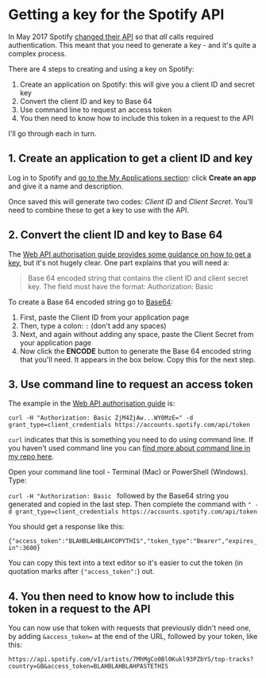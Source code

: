 # Getting a key for the Spotify API

In May 2017 Spotify [changed their API](https://developer.spotify.com/migration-guide-for-unauthenticated-web-api-calls/) so that *all* calls required authentication. This meant that you need to generate a key - and it's quite a complex process.

There are 4 steps to creating and using a key on Spotify:

1. Create an application on Spotify: this will give you a client ID and secret key
2. Convert the client ID and key to Base 64
3. Use command line to request an access token
4. You then need to know how to include this token in a request to the API

I'll go through each in turn.

## 1. Create an application to get a client ID and key

Log in to Spotify and [go to the My Applications section](https://developer.spotify.com/my-applications/): click **Create an app** and give it a name and description.

Once saved this will generate two codes: *Client ID* and *Client Secret*. You'll need to combine these to get a key to use with the API.

## 2. Convert the client ID and key to Base 64

The [Web API authorisation guide provides some guidance on how to get a key](https://developer.spotify.com/web-api/authorization-guide/#client-credentials-flow), but it's not hugely clear. One part explains that you will need a:

> Base 64 encoded string that contains the client ID and client secret key. The field must have the format: Authorization: Basic <base64 encoded client_id:client_secret>

To create a Base 64 encoded string go to [Base64](https://www.base64encode.org/):

1. First, paste the Client ID from your application page
2. Then, type a colon: `:` (don't add any spaces)
3. Next, and again without adding any space, paste the Client Secret from your application page
4. Now click the **ENCODE** button to generate the Base 64 encoded string that you'll need. It appears in the box below. Copy this for the next step.

## 3. Use command line to request an access token

The example in the [Web API authorisation guide](https://developer.spotify.com/web-api/authorization-guide/#client-credentials-flow) is:

`curl -H "Authorization: Basic ZjM4ZjAw...WY0MzE=" -d grant_type=client_credentials https://accounts.spotify.com/api/token`

`curl` indicates that this is something you need to do using command line. If you haven't used command line you can [find more about command line in my repo here](https://github.com/paulbradshaw/commandline).

Open your command line tool - Terminal (Mac) or PowerShell (Windows). Type:

`curl -H "Authorization: Basic ` followed by the Base64 string you generated and copied in the last step. Then complete the command with `" -d grant_type=client_credentials https://accounts.spotify.com/api/token`

You should get a response like this:

`{"access_token":"BLAHBLAHBLAHCOPYTHIS","token_type":"Bearer","expires_in":3600}`

You can copy this text into a text editor so it's easier to cut the token (in quotation marks after `{"access_token":`) out.

## 4. You then need to know how to include this token in a request to the API

You can now use that token with requests that previously didn't need one, by adding `&access_token=` at the end of the URL, followed by your token, like this:

`https://api.spotify.com/v1/artists/7MhMgCo0Bl0Kukl93PZbYS/top-tracks?country=GB&access_token=BLAHBLAHBLAHPASTETHIS`
